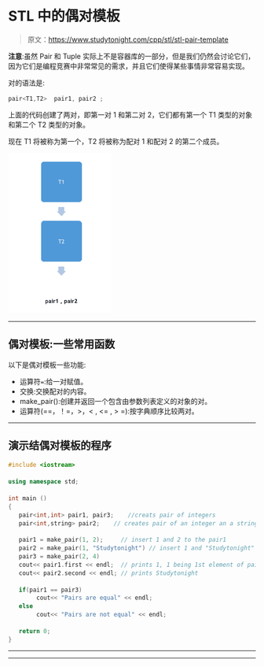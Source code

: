 # STL 中的偶对模板

> 原文：<https://www.studytonight.com/cpp/stl/stl-pair-template>

**注意**:虽然 Pair 和 Tuple 实际上不是容器库的一部分，但是我们仍然会讨论它们，因为它们是编程竞赛中非常常见的需求，并且它们使得某些事情非常容易实现。

对的语法是:

```cpp
pair<T1,T2>  pair1, pair2 ;
```

上面的代码创建了两对，即第一对 1 和第二对 2，它们都有第一个 T1 类型的对象和第二个 T2 类型的对象。

现在 T1 将被称为第一个，T2 将被称为配对 1 和配对 2 的第二个成员。

![Example of Pair](img/be61575cfe9dfb0894d041c51c2c508c.png)

* * *

## 偶对模板:一些常用函数

以下是偶对模板一些功能:

*   运算符`=`:给一对赋值。
*   交换:交换配对的内容。
*   make_pair():创建并返回一个包含由参数列表定义的对象的对。
*   运算符(==，！=，>，< , <= , > =):按字典顺序比较两对。

* * *

## 演示结偶对模板的程序

```cpp
#include <iostream>

using namespace std;    

int main ()
{
   pair<int,int> pair1, pair3;    //creats pair of integers
   pair<int,string> pair2;    // creates pair of an integer an a string

   pair1 = make_pair(1, 2);     // insert 1 and 2 to the pair1
   pair2 = make_pair(1, "Studytonight") // insert 1 and "Studytonight" in pair2
   pair3 = make_pair(2, 4)
   cout<< pair1.first << endl;  // prints 1, 1 being 1st element of pair1
   cout<< pair2.second << endl; // prints Studytonight

   if(pair1 == pair3)
        cout<< "Pairs are equal" << endl;
   else
        cout<< "Pairs are not equal" << endl;

   return 0;
} 
```

* * *

* * *